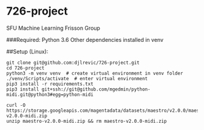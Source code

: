 # 726-project
SFU Machine Learning Frisson Group

###Required:
Python 3.6
Other dependencies installed in venv

##Setup (Linux):
```
git clone git@github.com:djlrevic/726-project.git
cd 726-project
python3 -m venv venv  # create virtual environment in venv folder
./venv/Scripts/activate  # enter virtual environment
pip3 install -r requirements.txt
pip3 install git+ssh://git@github.com/mgedmin/python-midi.git@python3#egg=python-midi

curl -O https://storage.googleapis.com/magentadata/datasets/maestro/v2.0.0/maestro-v2.0.0-midi.zip
unzip maestro-v2.0.0-midi.zip && rm maestro-v2.0.0-midi.zip
```
